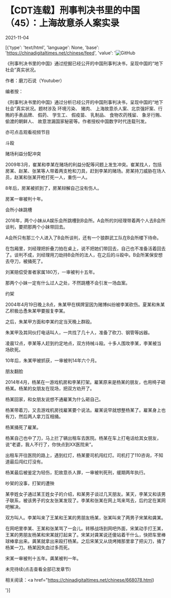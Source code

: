 # 【CDT连载】刑事判决书里的中国（45）：上海故意杀人案实录

2021-11-04

[{'type': 'text/html', 'language': None, 'base': 'https://chinadigitaltimes.net/chinese/feed', 'value': '![GitHub](https://chinadigitaltimes.net/chinese/files/2021/09/刑事判决书里的中国-791x1024.jpg)



《刑事判决书里的中国》通过挖掘已经公开的中国刑事判决书，呈现中国的“地下社会”真实状况。 

作者：磨刀石说（Youtuber）



编者按：

《刑事判决书里的中国》通过分析已经公开的中国刑事判决书，呈现中国的“地下社会”真实状况。题材涉及 环境污染、 猪肉、 上海故意杀人案、北京强奸案、行贿的手表品牌、 假药、 学生工、 假疫苗、 乳制品、 食物农药残留、 象牙行贿、 偷渡的朝鲜人、 故意泄漏国家秘密等。作者授权中国数字时代连载刊发。

亦可点击观看视频节目





斗殴

赌场利益分配冲突

2009年3月，崔某和李某在赌场的利益分配等问题上发生冲突。崔某找人，包括房某、赵某、张某等人带着两支枪和刀具，赶到李某的赌场。房某持刀威胁在场人员，赵某和张某开枪打死一人，重伤一人。

8年后，房某被抓到了，房某辩解自己没有伤人。

房某一审被判十年。

会所小妹跳槽

2016年，两个小妹从A娱乐会所跳槽到B会所。A会所的刘经理带着两个人去B会所谈判，要把那两个小妹带回去。

A会所只有那三个人进入了B会所谈判，还有一个狼群武工队在B会所楼下待命。

在包厢里，刘经理把折叠刀拍在桌上，说不把她们带回去，自己也不准备活着回去了。谈判不成，刘经理用刀劫持B会所的法人，在之后的斗殴中。B会所某保安想去夺刀，被捅死了。

刘某赔偿受害者家属180万，一审被判十五年。

那两个小妹一定有什么过人之处，不然跳槽不会引发一场血案。

约架

2004年4月19日晚上8点，朱某甲在棋牌室因为赌博纠纷被李某砍伤。夏某和朱某乙积极怂恿朱某甲要报复李某。

之后，朱某甲方面和李某约定当天晚上群殴。

朱某甲及其同伙打电话叫人，一共找了几十人，准备了砍刀、钢管等凶器。

凌晨12点，李某等人赶到约定地点，双方持械斗殴。十多人围攻李某，李某被当场砍死。

10年后，朱某甲被抓获，一审被判14年六个月。

朋友翻脸

2014年4月，杨某在一游戏机房和李某打架。雇某原来是杨某的朋友，也用椅子砸杨某。杨某的女朋友在现场，把双方劝开了。

杨某回家，和女朋友说想不通雇某为什么砸自己。

杨某带着刀，又去游戏机房找雇某要个说法。雇某说早就想整杨某了。雇某身上也有刀，然后两人拿刀互相捅。

杨某捅死了雇某。

杨某自己也中了刀，马上拦了辆出租车去医院。杨某在车上打电话给其女朋友，说“老婆，我人不行了，你快点到XX医院来”。

出租车开往医院的路上，遇到红灯，杨某要司机闯红灯。司机打了110咨询，不知道最后闯红灯没有。

杨某最后被鉴定为轻伤，犯故意杀人罪，一审被判死刑，缓期两年执行。

吵架的没事，打架的遭殃

某李姓女子通过某王姓女子的介绍，和某男子谈过几天朋友。某天，李某又和该男子联系，被该男子的女友张某发现了。李某和张某在网上骂来骂去，后约定在某网吧解决。

双方叫人。李某叫来了王某和王某的男朋友杨某，张某叫来了两男子宋某和龚某。

在网吧里李某、王某和张某骂了一会儿。转移战场到网吧外面，宋某动手打王某，王某的男朋友杨某和宋某就打起来了。宋某对龚某说还傻站着干什么，快把车里棒球棒拿出来。龚某就拿出来殴打杨某。之后宋某又从烧烤摊那里拿了把尖刀，捅了杨某一刀。杨某因失血过多而死。

宋某一审被判十五年。龚某被判一年。

未完待续(点击查看全部已发章节)



相关阅读：<a href="https://chinadigitaltimes.net/chinese/668078.html)

'}]